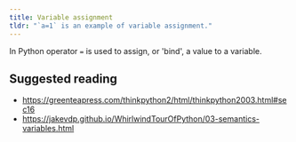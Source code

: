 ```yaml
---
title: Variable assignment
tldr: "`a=1` is an example of variable assignment."
---
```


In Python operator `=` is used to assign, or 'bind', a value to a variable.

## Suggested reading

- <https://greenteapress.com/thinkpython2/html/thinkpython2003.html#sec16>
- <https://jakevdp.github.io/WhirlwindTourOfPython/03-semantics-variables.html>
